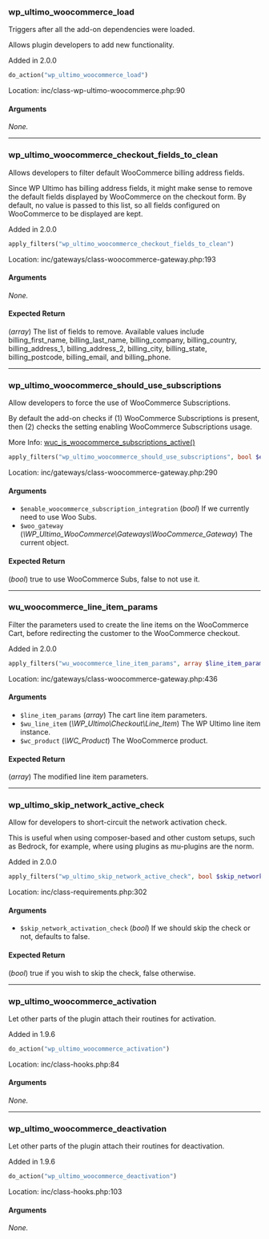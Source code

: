 ### wp_ultimo_woocommerce_load

Triggers after all the add-on dependencies were loaded.

Allows plugin developers to add new functionality.

Added in 2.0.0

```php
do_action("wp_ultimo_woocommerce_load")
```

Location: inc/class-wp-ultimo-woocommerce.php:90

#### Arguments
*None.*

---
### wp_ultimo_woocommerce_checkout_fields_to_clean

Allows developers to filter default WooCommerce billing address fields.

Since WP Ultimo has billing address fields, it might make sense to remove the default fields displayed by WooCommerce on the checkout form. By default, no value is passed to this list, so all fields configured on WooCommerce to be displayed are kept.

Added in 2.0.0

```php
apply_filters("wp_ultimo_woocommerce_checkout_fields_to_clean")
```

Location: inc/gateways/class-woocommerce-gateway.php:193

#### Arguments
*None.*

#### Expected Return
(_array_) The list of fields to remove. Available values include billing_first_name, billing_last_name, billing_company, billing_country, billing_address_1, billing_address_2, billing_city, billing_state, billing_postcode, billing_email, and billing_phone.

---
### wp_ultimo_woocommerce_should_use_subscriptions

Allow developers to force the use of WooCommerce Subscriptions.

By default the add-on checks if (1) WooCommerce Subscriptions is present, then (2) checks the setting enabling WooCommerce Subscriptions usage.

More Info: [wuc_is_woocommerce_subscriptions_active()]("inc/functions/woo.php")

```php
apply_filters("wp_ultimo_woocommerce_should_use_subscriptions", bool $enable_woocommerce_subscription_integration, \WP_Ultimo_WooCommerce\Gateways\WooCommerce_Gateway $woo_gateway)
```

Location: inc/gateways/class-woocommerce-gateway.php:290

#### Arguments
* `$enable_woocommerce_subscription_integration` (_bool_) If we currently need to use Woo Subs.
* `$woo_gateway` (_\WP_Ultimo_WooCommerce\Gateways\WooCommerce_Gateway_) The current object.

#### Expected Return
(_bool_) true to use WooCommerce Subs, false to not use it.

---
### wu_woocommerce_line_item_params

Filter the parameters used to create the line items on the WooCommerce Cart, before redirecting the customer to the WooCommerce checkout.

Added in 2.0.0

```php
apply_filters("wu_woocommerce_line_item_params", array $line_item_params, \WP_Ultimo\Checkout\Line_Item $wu_line_item, \WC_Product $wc_product)
```

Location: inc/gateways/class-woocommerce-gateway.php:436

#### Arguments
* `$line_item_params` (_array_) The cart line item parameters.
* `$wu_line_item` (_\WP_Ultimo\Checkout\Line_Item_) The WP Ultimo line item instance.
* `$wc_product` (_\WC_Product_) The WooCommerce product.

#### Expected Return
(_array_) The modified line item parameters.

---
### wp_ultimo_skip_network_active_check

Allow for developers to short-circuit the network activation check.

This is useful when using composer-based and other custom setups, such as Bedrock, for example, where using plugins as mu-plugins are the norm.

Added in 2.0.0

```php
apply_filters("wp_ultimo_skip_network_active_check", bool $skip_network_activation_check)
```

Location: inc/class-requirements.php:302

#### Arguments
* `$skip_network_activation_check` (_bool_) If we should skip the check or not, defaults to false.

#### Expected Return
(_bool_) true if you wish to skip the check, false otherwise.

---
### wp_ultimo_woocommerce_activation

Let other parts of the plugin attach their routines for activation.

Added in 1.9.6

```php
do_action("wp_ultimo_woocommerce_activation")
```

Location: inc/class-hooks.php:84

#### Arguments
*None.*

---
### wp_ultimo_woocommerce_deactivation

Let other parts of the plugin attach their routines for deactivation.

Added in 1.9.6

```php
do_action("wp_ultimo_woocommerce_deactivation")
```

Location: inc/class-hooks.php:103

#### Arguments
*None.*


